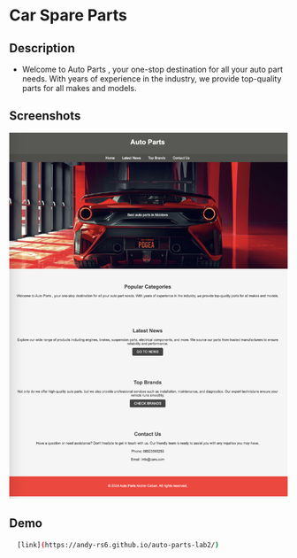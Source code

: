 # Car Spare Parts

## Description

- Welcome to Auto Parts , your one-stop destination for all your auto part needs. With years of experience in the industry, we provide top-quality parts for all makes and models.


## Screenshots

![Auto parts landing page ](/screenshots/auto-parts-page.png)

## Demo

```bash
  [link](https://andy-rs6.github.io/auto-parts-lab2/)
```




